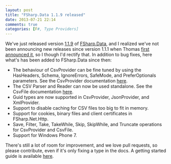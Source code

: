 ```yaml
---
layout: post
title: "FSharp.Data 1.1.9 released"
date: 2013-07-21 22:14
comments: true
categories: [F#, Type Providers]
---
```


We've just released version [1.1.9](http://www.nuget.org/packages/FSharp.Data/1.1.9) of [FSharp.Data](https://github.com/fsharp/FSharp.Data), and I realized we've not been announcing new releases since version 1.1.1 when Thomas [first announced it](http://tomasp.net/blog/fsharp-data.aspx), so I though I'd rectify that. In addition to bug fixes, here what's has been added to FSharp.Data since then:

* The behaviour of CsvProvider can be fine tuned by using the HasHeaders, Schema, IgnoreErrors, SafeMode, and PreferOptionals parameters. See the CsvProvider documentation [here](http://fsharp.github.io/FSharp.Data/library/CsvProvider.html).
* The CSV Parser and Reader can now be used standalone. See the CsvFile documentation [here](http://fsharp.github.io/FSharp.Data/library/CsvFile.html).
* Guid types are now supported in CsvProvider, JsonProvider, and XmlProvider.
* Support to disable caching for CSV files too big to fit in memory.
* Support for cookies, binary files and client certificates in FSharp.Net.Http.
* Save, Filter, Take, TakeWhile, Skip, SkipWhile, and Truncate operations for CsvProvider and CsvFile.
* Support for Windows Phone 7.

There's still a lot of room for improvement, and we love pull requests, so please contribute, even if it's only fixing a type in the docs. A getting started guide is available [here](http://fsharp.github.io/FSharp.Data/contributing.html).